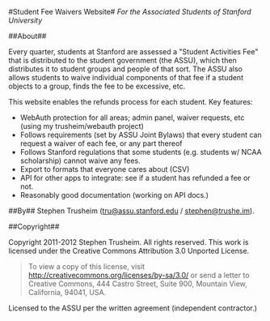 #Student Fee Waivers Website#
*For the Associated Students of Stanford University*


##About##

Every quarter, students at Stanford are assessed a "Student Activities Fee" that is distributed to the student
government (the ASSU), which then distributes it to student groups and people of that sort. The ASSU also allows
students to waive individual components of that fee if a student objects to a group, finds the fee to be excessive,
etc.

This website enables the refunds process for each student. Key features:

- WebAuth protection for all areas; admin panel, waiver requests, etc (using my trusheim/webauth project)
- Follows requirements (set by ASSU Joint Bylaws) that every student can request a waiver of each fee,
or any part thereof
- Follows Stanford regulations that some students (e.g. students w/ NCAA scholarship) cannot waive any fees.
- Export to formats that everyone cares about (CSV)
- API for other apps to integrate: see if a student has refunded a fee or not.
- Reasonably good documentation (working on API docs.)

##By##
Stephen Trusheim (tru@assu.stanford.edu / stephen@trushe.im).

##Copyright##

Copyright 2011-2012 Stephen Trusheim. All rights reserved.
This work is licensed under the Creative Commons Attribution 3.0 Unported License.
> To view a copy of this license, visit http://creativecommons.org/licenses/by-sa/3.0/ or send a letter to Creative
Commons, 444 Castro Street, Suite 900, Mountain View, California, 94041, USA.

Licensed to the ASSU per the written agreement (independent contractor.)